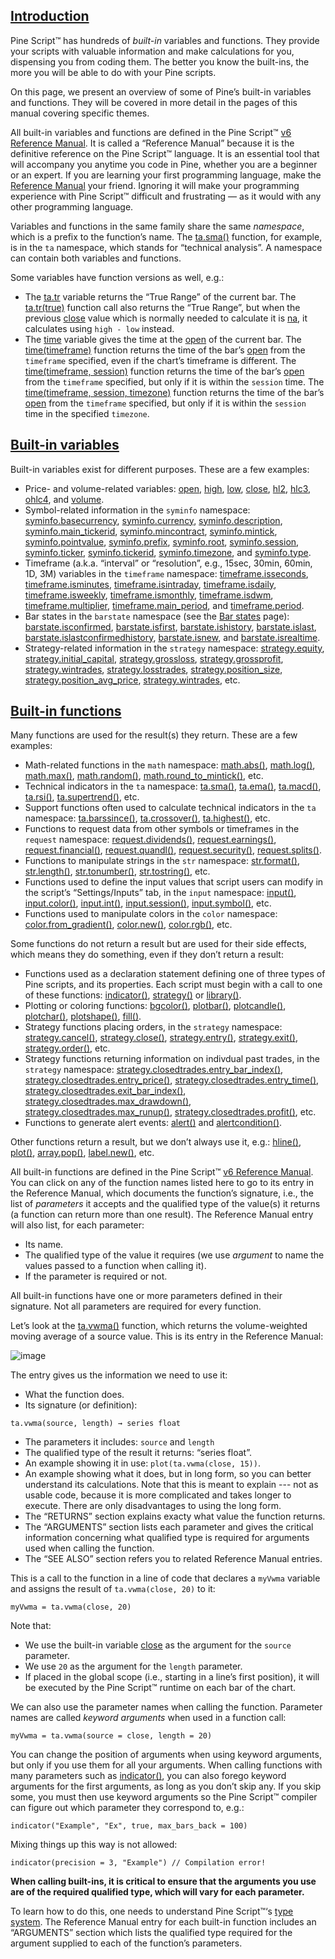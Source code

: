 ## [Introduction](https://www.tradingview.com/pine-script-docs/language/built-ins/#introduction)

Pine Script™ has hundreds of _built-in_ variables and functions. They provide your scripts with valuable information and make calculations for you, dispensing you from coding them. The better you know the built-ins, the more you will be able to do with your Pine scripts.

On this page, we present an overview of some of Pine’s built-in variables and functions. They will be covered in more detail in the pages of this manual covering specific themes.

All built-in variables and functions are defined in the Pine Script™ [v6 Reference Manual](https://www.tradingview.com/pine-script-reference/v6/). It is called a “Reference Manual” because it is the definitive reference on the Pine Script™ language. It is an essential tool that will accompany you anytime you code in Pine, whether you are a beginner or an expert. If you are learning your first programming language, make the [Reference Manual](https://www.tradingview.com/pine-script-reference/v6/) your friend. Ignoring it will make your programming experience with Pine Script™ difficult and frustrating — as it would with any other programming language.

Variables and functions in the same family share the same _namespace_, which is a prefix to the function’s name. The [ta.sma()](https://www.tradingview.com/pine-script-reference/v6/#fun_ta%7Bdot%7Dsma) function, for example, is in the `ta` namespace, which stands for “technical analysis”. A namespace can contain both variables and functions.

Some variables have function versions as well, e.g.:

-   The [ta.tr](https://www.tradingview.com/pine-script-reference/v6/#fun_ta%7Bdot%7Dtr) variable returns the “True Range” of the current bar. The [ta.tr(true)](https://www.tradingview.com/pine-script-reference/v6/#fun_ta%7Bdot%7Dtr) function call also returns the “True Range”, but when the previous [close](https://www.tradingview.com/pine-script-reference/v6/#var_close) value which is normally needed to calculate it is [na](https://www.tradingview.com/pine-script-reference/v6/#var_na), it calculates using `high - low` instead.
-   The [time](https://www.tradingview.com/pine-script-reference/v6/#var_time) variable gives the time at the [open](https://www.tradingview.com/pine-script-reference/v6/#var_open) of the current bar. The [time(timeframe)](https://www.tradingview.com/pine-script-reference/v6/#fun_time) function returns the time of the bar’s [open](https://www.tradingview.com/pine-script-reference/v6/#var_open) from the `timeframe` specified, even if the chart’s timeframe is different. The [time(timeframe, session)](https://www.tradingview.com/pine-script-reference/v6/#fun_time) function returns the time of the bar’s [open](https://www.tradingview.com/pine-script-reference/v6/#var_open) from the `timeframe` specified, but only if it is within the `session` time. The [time(timeframe, session, timezone)](https://www.tradingview.com/pine-script-reference/v6/#fun_time) function returns the time of the bar’s [open](https://www.tradingview.com/pine-script-reference/v6/#var_open) from the `timeframe` specified, but only if it is within the `session` time in the specified `timezone`.

## [Built-in variables](https://www.tradingview.com/pine-script-docs/language/built-ins/#built-in-variables)

Built-in variables exist for different purposes. These are a few examples:

-   Price- and volume-related variables: [open](https://www.tradingview.com/pine-script-reference/v6/#var_open), [high](https://www.tradingview.com/pine-script-reference/v6/#var_high), [low](https://www.tradingview.com/pine-script-reference/v6/#var_low), [close](https://www.tradingview.com/pine-script-reference/v6/#var_close), [hl2](https://www.tradingview.com/pine-script-reference/v6/#var_hl2), [hlc3](https://www.tradingview.com/pine-script-reference/v6/#var_hlc3), [ohlc4](https://www.tradingview.com/pine-script-reference/v6/#var_ohlc4), and [volume](https://www.tradingview.com/pine-script-reference/v6/#var_volume).
-   Symbol-related information in the `syminfo` namespace: [syminfo.basecurrency](https://www.tradingview.com/pine-script-reference/v6/#var_syminfo%7Bdot%7Dbasecurrency), [syminfo.currency](https://www.tradingview.com/pine-script-reference/v6/#var_syminfo%7Bdot%7Dcurrency), [syminfo.description](https://www.tradingview.com/pine-script-reference/v6/#var_syminfo%7Bdot%7Ddescription), [syminfo.main\_tickerid](https://www.tradingview.com/pine-script-reference/v6/#var_syminfo.main_tickerid), [syminfo.mincontract](https://www.tradingview.com/pine-script-reference/v6/#var_syminfo.mincontract), [syminfo.mintick](https://www.tradingview.com/pine-script-reference/v6/#var_syminfo%7Bdot%7Dmintick), [syminfo.pointvalue](https://www.tradingview.com/pine-script-reference/v6/#var_syminfo%7Bdot%7Dpointvalue), [syminfo.prefix](https://www.tradingview.com/pine-script-reference/v6/#var_syminfo%7Bdot%7Dprefix), [syminfo.root](https://www.tradingview.com/pine-script-reference/v6/#var_syminfo%7Bdot%7Droot), [syminfo.session](https://www.tradingview.com/pine-script-reference/v6/#var_syminfo%7Bdot%7Dsession), [syminfo.ticker](https://www.tradingview.com/pine-script-reference/v6/#var_syminfo%7Bdot%7Dticker), [syminfo.tickerid](https://www.tradingview.com/pine-script-reference/v6/#var_syminfo%7Bdot%7Dtickerid), [syminfo.timezone](https://www.tradingview.com/pine-script-reference/v6/#var_syminfo%7Bdot%7Dtimezone), and [syminfo.type](https://www.tradingview.com/pine-script-reference/v6/#var_syminfo%7Bdot%7Dtype).
-   Timeframe (a.k.a. “interval” or “resolution”, e.g., 15sec, 30min, 60min, 1D, 3M) variables in the `timeframe` namespace: [timeframe.isseconds](https://www.tradingview.com/pine-script-reference/v6/#var_timeframe%7Bdot%7Disseconds), [timeframe.isminutes](https://www.tradingview.com/pine-script-reference/v6/#var_timeframe%7Bdot%7Disminutes), [timeframe.isintraday](https://www.tradingview.com/pine-script-reference/v6/#var_timeframe%7Bdot%7Disintraday), [timeframe.isdaily](https://www.tradingview.com/pine-script-reference/v6/#var_timeframe%7Bdot%7Disdaily), [timeframe.isweekly](https://www.tradingview.com/pine-script-reference/v6/#var_timeframe%7Bdot%7Disweekly), [timeframe.ismonthly](https://www.tradingview.com/pine-script-reference/v6/#var_timeframe%7Bdot%7Dismonthly), [timeframe.isdwm](https://www.tradingview.com/pine-script-reference/v6/#var_timeframe%7Bdot%7Disdwm), [timeframe.multiplier](https://www.tradingview.com/pine-script-reference/v6/#var_timeframe%7Bdot%7Dmultiplier), [timeframe.main\_period](https://www.tradingview.com/pine-script-reference/v6/#var_timeframe.main_period), and [timeframe.period](https://www.tradingview.com/pine-script-reference/v6/#var_timeframe%7Bdot%7Dperiod).
-   Bar states in the `barstate` namespace (see the [Bar states](https://www.tradingview.com/pine-script-docs/concepts/bar-states/) page): [barstate.isconfirmed](https://www.tradingview.com/pine-script-reference/v6/#var_barstate%7Bdot%7Disconfirmed), [barstate.isfirst](https://www.tradingview.com/pine-script-reference/v6/#var_barstate%7Bdot%7Disfirst), [barstate.ishistory](https://www.tradingview.com/pine-script-reference/v6/#var_barstate%7Bdot%7Dishistory), [barstate.islast](https://www.tradingview.com/pine-script-reference/v6/#var_barstate%7Bdot%7Dislast), [barstate.islastconfirmedhistory](https://www.tradingview.com/pine-script-reference/v6/#var_barstate%7Bdot%7Dislastconfirmedhistory), [barstate.isnew](https://www.tradingview.com/pine-script-reference/v6/#var_barstate%7Bdot%7Disnew), and [barstate.isrealtime](https://www.tradingview.com/pine-script-reference/v6/#var_barstate%7Bdot%7Disrealtime).
-   Strategy-related information in the `strategy` namespace: [strategy.equity](https://www.tradingview.com/pine-script-reference/v6/#var_strategy%7Bdot%7Dequity), [strategy.initial\_capital](https://www.tradingview.com/pine-script-reference/v6/#var_strategy%7Bdot%7Dinitial_capital), [strategy.grossloss](https://www.tradingview.com/pine-script-reference/v6/#var_strategy%7Bdot%7Dgrossloss), [strategy.grossprofit](https://www.tradingview.com/pine-script-reference/v6/#var_strategy%7Bdot%7Dgrossprofit), [strategy.wintrades](https://www.tradingview.com/pine-script-reference/v6/#var_strategy%7Bdot%7Dwintrades), [strategy.losstrades](https://www.tradingview.com/pine-script-reference/v6/#var_strategy%7Bdot%7Dlosstrades), [strategy.position\_size](https://www.tradingview.com/pine-script-reference/v6/#var_strategy%7Bdot%7Dposition_size), [strategy.position\_avg\_price](https://www.tradingview.com/pine-script-reference/v6/#var_strategy%7Bdot%7Dposition_avg_price), [strategy.wintrades](https://www.tradingview.com/pine-script-reference/v6/#var_strategy%7Bdot%7Dwintrades), etc.

## [Built-in functions](https://www.tradingview.com/pine-script-docs/language/built-ins/#built-in-functions)

Many functions are used for the result(s) they return. These are a few examples:

-   Math-related functions in the `math` namespace: [math.abs()](https://www.tradingview.com/pine-script-reference/v6/#fun_math%7Bdot%7Dabs), [math.log()](https://www.tradingview.com/pine-script-reference/v6/#fun_math%7Bdot%7Dlog), [math.max()](https://www.tradingview.com/pine-script-reference/v6/#fun_math%7Bdot%7Dmax), [math.random()](https://www.tradingview.com/pine-script-reference/v6/#fun_math%7Bdot%7Drandom), [math.round\_to\_mintick()](https://www.tradingview.com/pine-script-reference/v6/#fun_math%7Bdot%7Dround_to_mintick), etc.
-   Technical indicators in the `ta` namespace: [ta.sma()](https://www.tradingview.com/pine-script-reference/v6/#fun_ta%7Bdot%7Dsma), [ta.ema()](https://www.tradingview.com/pine-script-reference/v6/#fun_ta%7Bdot%7Dema), [ta.macd()](https://www.tradingview.com/pine-script-reference/v6/#fun_ta%7Bdot%7Dmacd), [ta.rsi()](https://www.tradingview.com/pine-script-reference/v6/#fun_ta%7Bdot%7Drsi), [ta.supertrend()](https://www.tradingview.com/pine-script-reference/v6/#fun_ta%7Bdot%7Dsupertrend), etc.
-   Support functions often used to calculate technical indicators in the `ta` namespace: [ta.barssince()](https://www.tradingview.com/pine-script-reference/v6/#fun_ta%7Bdot%7Dbarssince), [ta.crossover()](https://www.tradingview.com/pine-script-reference/v6/#fun_ta%7Bdot%7Dcrossover), [ta.highest()](https://www.tradingview.com/pine-script-reference/v6/#fun_ta%7Bdot%7Dhighest), etc.
-   Functions to request data from other symbols or timeframes in the `request` namespace: [request.dividends()](https://www.tradingview.com/pine-script-reference/v6/#fun_request%7Bdot%7Ddividends), [request.earnings()](https://www.tradingview.com/pine-script-reference/v6/#fun_request%7Bdot%7Dearnings), [request.financial()](https://www.tradingview.com/pine-script-reference/v6/#fun_request%7Bdot%7Dfinancial), [request.quandl()](https://www.tradingview.com/pine-script-reference/v6/#fun_request%7Bdot%7Dquandl), [request.security()](https://www.tradingview.com/pine-script-reference/v6/#fun_request%7Bdot%7Dsecurity), [request.splits()](https://www.tradingview.com/pine-script-reference/v6/#fun_request%7Bdot%7Dsplits).
-   Functions to manipulate strings in the `str` namespace: [str.format()](https://www.tradingview.com/pine-script-reference/v6/#fun_str%7Bdot%7Dformat), [str.length()](https://www.tradingview.com/pine-script-reference/v6/#fun_str%7Bdot%7Dlength), [str.tonumber()](https://www.tradingview.com/pine-script-reference/v6/#fun_str%7Bdot%7Dtonumber), [str.tostring()](https://www.tradingview.com/pine-script-reference/v6/#fun_str%7Bdot%7Dtostring), etc.
-   Functions used to define the input values that script users can modify in the script’s “Settings/Inputs” tab, in the `input` namespace: [input()](https://www.tradingview.com/pine-script-reference/v6/#fun_input), [input.color()](https://www.tradingview.com/pine-script-reference/v6/#fun_input%7Bdot%7Dcolor), [input.int()](https://www.tradingview.com/pine-script-reference/v6/#fun_input%7Bdot%7Dint), [input.session()](https://www.tradingview.com/pine-script-reference/v6/#fun_input%7Bdot%7Dsession), [input.symbol()](https://www.tradingview.com/pine-script-reference/v6/#fun_input%7Bdot%7Dsymbol), etc.
-   Functions used to manipulate colors in the `color` namespace: [color.from\_gradient()](https://www.tradingview.com/pine-script-reference/v6/#fun_color%7Bdot%7Dfrom_gradient), [color.new()](https://www.tradingview.com/pine-script-reference/v6/#fun_color%7Bdot%7Drgb), [color.rgb()](https://www.tradingview.com/pine-script-reference/v6/#fun_color%7Bdot%7Dnew), etc.

Some functions do not return a result but are used for their side effects, which means they do something, even if they don’t return a result:

-   Functions used as a declaration statement defining one of three types of Pine scripts, and its properties. Each script must begin with a call to one of these functions: [indicator()](https://www.tradingview.com/pine-script-reference/v6/#fun_indicator), [strategy()](https://www.tradingview.com/pine-script-reference/v6/#fun_strategy) or [library()](https://www.tradingview.com/pine-script-reference/v6/#fun_library).
-   Plotting or coloring functions: [bgcolor()](https://www.tradingview.com/pine-script-reference/v6/#fun_bgcolor), [plotbar()](https://www.tradingview.com/pine-script-reference/v6/#fun_plotbar), [plotcandle()](https://www.tradingview.com/pine-script-reference/v6/#fun_plotcandle), [plotchar()](https://www.tradingview.com/pine-script-reference/v6/#fun_plotchar), [plotshape()](https://www.tradingview.com/pine-script-reference/v6/#fun_plotshape), [fill()](https://www.tradingview.com/pine-script-reference/v6/#fun_fill).
-   Strategy functions placing orders, in the `strategy` namespace: [strategy.cancel()](https://www.tradingview.com/pine-script-reference/v6/#fun_strategy%7Bdot%7Dcancel), [strategy.close()](https://www.tradingview.com/pine-script-reference/v6/#fun_strategy%7Bdot%7Dclose), [strategy.entry()](https://www.tradingview.com/pine-script-reference/v6/#fun_strategy%7Bdot%7Dentry), [strategy.exit()](https://www.tradingview.com/pine-script-reference/v6/#fun_strategy%7Bdot%7Dexit), [strategy.order()](https://www.tradingview.com/pine-script-reference/v6/#fun_strategy%7Bdot%7Dorder), etc.
-   Strategy functions returning information on indivdual past trades, in the `strategy` namespace: [strategy.closedtrades.entry\_bar\_index()](https://www.tradingview.com/pine-script-reference/v6/#fun_strategy%7Bdot%7Dclosedtrades%7Bdot%7Dentry_bar_index), [strategy.closedtrades.entry\_price()](https://www.tradingview.com/pine-script-reference/v6/#fun_strategy%7Bdot%7Dclosedtrades%7Bdot%7Dentry_price), [strategy.closedtrades.entry\_time()](https://www.tradingview.com/pine-script-reference/v6/#fun_strategy%7Bdot%7Dclosedtrades%7Bdot%7Dentry_time), [strategy.closedtrades.exit\_bar\_index()](https://www.tradingview.com/pine-script-reference/v6/#fun_strategy%7Bdot%7Dclosedtrades%7Bdot%7Dexit_bar_index), [strategy.closedtrades.max\_drawdown()](https://www.tradingview.com/pine-script-reference/v6/#fun_strategy%7Bdot%7Dclosedtrades%7Bdot%7Dmax_drawdown), [strategy.closedtrades.max\_runup()](https://www.tradingview.com/pine-script-reference/v6/#fun_strategy%7Bdot%7Dclosedtrades%7Bdot%7Dmax_runup), [strategy.closedtrades.profit()](https://www.tradingview.com/pine-script-reference/v6/#fun_strategy%7Bdot%7Dclosedtrades%7Bdot%7Dprofit), etc.
-   Functions to generate alert events: [alert()](https://www.tradingview.com/pine-script-reference/v6/#fun_alert) and [alertcondition()](https://www.tradingview.com/pine-script-reference/v6/#fun_alertcondition).

Other functions return a result, but we don’t always use it, e.g.: [hline()](https://www.tradingview.com/pine-script-reference/v6/#fun_hline), [plot()](https://www.tradingview.com/pine-script-reference/v6/#fun_plot), [array.pop()](https://www.tradingview.com/pine-script-reference/v6/#fun_array%7Bdot%7Dpop), [label.new()](https://www.tradingview.com/pine-script-reference/v6/#fun_label%7Bdot%7Dnew), etc.

All built-in functions are defined in the Pine Script™ [v6 Reference Manual](https://www.tradingview.com/pine-script-reference/v6/). You can click on any of the function names listed here to go to its entry in the Reference Manual, which documents the function’s signature, i.e., the list of _parameters_ it accepts and the qualified type of the value(s) it returns (a function can return more than one result). The Reference Manual entry will also list, for each parameter:

-   Its name.
-   The qualified type of the value it requires (we use _argument_ to name the values passed to a function when calling it).
-   If the parameter is required or not.

All built-in functions have one or more parameters defined in their signature. Not all parameters are required for every function.

Let’s look at the [ta.vwma()](https://www.tradingview.com/pine-script-reference/v6/#fun_ta%7Bdot%7Dvwma) function, which returns the volume-weighted moving average of a source value. This is its entry in the Reference Manual:

![image](https://www.tradingview.com/pine-script-docs/_astro/BuiltIns-BuiltInFunctions.Csw66lto_Z11CbGU.webp)

The entry gives us the information we need to use it:

-   What the function does.
-   Its signature (or definition):

```
ta.vwma(source, length) → series float
```

-   The parameters it includes: `source` and `length`
-   The qualified type of the result it returns: “series float”.
-   An example showing it in use: `plot(ta.vwma(close, 15))`.
-   An example showing what it does, but in long form, so you can better understand its calculations. Note that this is meant to explain --- not as usable code, because it is more complicated and takes longer to execute. There are only disadvantages to using the long form.
-   The “RETURNS” section explains exacty what value the function returns.
-   The “ARGUMENTS” section lists each parameter and gives the critical information concerning what qualified type is required for arguments used when calling the function.
-   The “SEE ALSO” section refers you to related Reference Manual entries.

This is a call to the function in a line of code that declares a `myVwma` variable and assigns the result of `ta.vwma(close, 20)` to it:

`myVwma = ta.vwma(close, 20)   `

Note that:

-   We use the built-in variable [close](https://www.tradingview.com/pine-script-reference/v6/#var_close) as the argument for the `source` parameter.
-   We use `20` as the argument for the `length` parameter.
-   If placed in the global scope (i.e., starting in a line’s first position), it will be executed by the Pine Script™ runtime on each bar of the chart.

We can also use the parameter names when calling the function. Parameter names are called _keyword arguments_ when used in a function call:

`myVwma = ta.vwma(source = close, length = 20)   `

You can change the position of arguments when using keyword arguments, but only if you use them for all your arguments. When calling functions with many parameters such as [indicator()](https://www.tradingview.com/pine-script-reference/v6/#fun_indicator), you can also forego keyword arguments for the first arguments, as long as you don’t skip any. If you skip some, you must then use keyword arguments so the Pine Script™ compiler can figure out which parameter they correspond to, e.g.:

`indicator("Example", "Ex", true, max_bars_back = 100)   `

Mixing things up this way is not allowed:

`indicator(precision = 3, "Example") // Compilation error!   `

**When calling built-ins, it is critical to ensure that the arguments you use are of the required qualified type, which will vary for each parameter.**

To learn how to do this, one needs to understand Pine Script™‘s [type system](https://www.tradingview.com/pine-script-docs/language/type-system/). The Reference Manual entry for each built-in function includes an “ARGUMENTS” section which lists the qualified type required for the argument supplied to each of the function’s parameters.